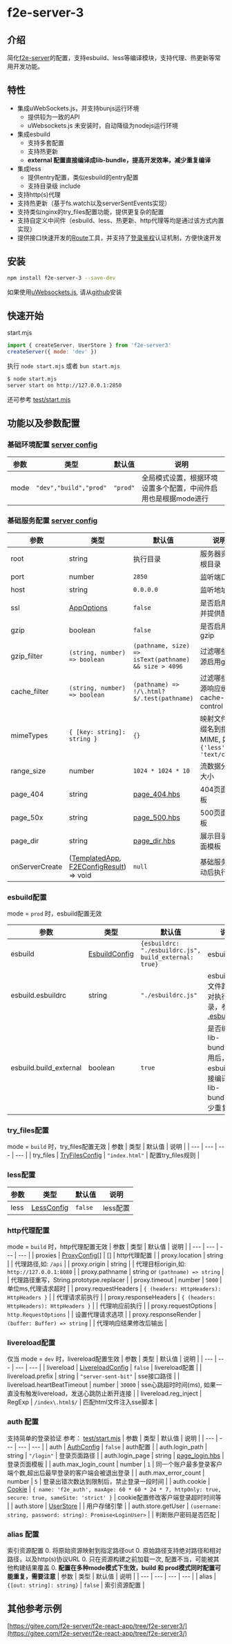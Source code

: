 # f2e-server-3

## 介绍
简化[f2e-server](https://f2e-server.gitbook.io/f2e-server)的配置，支持esbuild、less等编译模块，支持代理、热更新等常用开发功能。

## 特性
- 集成uWebSockets.js，并支持bunjs运行环境
    - 提供较为一致的API
    - uWebsockets.js 未安装时，自动降级为nodejs运行环境
- 集成esbuild
    - 支持多套配置
    - 支持热更新
    - **external 配置直接编译成lib-bundle，提高开发效率，减少重复编译**
- 集成less
    - 提供entry配置，类似esbuild的entry配置
    - 支持目录级 include
- 支持http(s)代理
- 支持热更新（基于fs.watch以及serverSentEvents实现）
- 支持类似nginx的try_files配置功能，提供更复杂的配置
- 支持自定义中间件（esbuild、less、热更新、http代理等均是通过该方式内置实现）
- 提供接口快速开发的[Route](src/routes/Route.ts)工具，并支持了[登录鉴权](src/middlewares/auth/index.ts)认证机制，方便快速开发

## 安装
```bash
npm install f2e-server-3 --save-dev
```
如果使用[uWebsockets.js](https://github.com/uNetworking/uWebSockets.js), 请从[github](https://github.com/uNetworking/uWebSockets.js/)安装

## 快速开始
start.mjs
```js
import { createServer, UserStore } from 'f2e-server3'
createServer({ mode: 'dev' })
```
执行 `node start.mjs` 或者 `bun start.mjs`
```sh
$ node start.mjs
server start on http://127.0.0.1:2850
```
还可参考 [test/start.mjs](test/start.mjs)

## 功能以及参数配置
### 基础环境配置  [server config](src/interface.ts#L28)
| 参数 | 类型 | 默认值 | 说明 |
| --- | --- | --- | --- |
| mode | `"dev","build","prod"` | `"prod"` | 全局模式设置，根据环境设置多个配置，中间件启用也是根据mode进行 |

### 基础服务配置  [server config](src/interface.ts#L28)
| 参数 | 类型 | 默认值 | 说明 |
| --- | --- | --- | --- |
| root | string | 执行目录 | 服务器资源根目录 |
| port | number | `2850` | 监听端口 |
| host | string | `0.0.0.0` | 监听地址 |
| ssl | [AppOptions](src/types/uWebSockets.js.ts#L268) | `false` | 是否启用ssl并提供配置 |
| gzip | boolean | `false` | 是否启用gzip |
| gzip_filter | `(string, number) => boolean` | `(pathname, size) => isText(pathname) && size > 4096` | 过滤哪些资源启用gzip |
| cache_filter | `(string, number) => boolean` | `(pathname) => !/\.html?$/.test(pathname)` | 过滤哪些资源响应缓存cache-control |
| mimeTypes | `{ [key: string]: string }` | `{}` | 映射文件后缀名到指定MIME, 如:`{'less': 'text/css'}` |
| range_size | number | `1024 * 1024 * 10` | 流数据分片大小 |
| page_404 | string | [page_404.hbs](templates/page_404.hbs) | 404页面模板 |
| page_50x | string | [page_500.hbs](templates/page_500.hbs) | 500页面模板 |
| page_dir | string | [page_dir.hbs](templates/page_dir.hbs) | 展示目录页面模板 |
| onServerCreate | ([TemplatedApp](src/types/uWebSockets.js.ts#L287), [F2EConfigResult](src/interface.ts#L125)) => void | `null` | 基础服务启动后执行 |

### esbuild配置
mode = `prod` 时，esbuild配置无效

| 参数 | 类型 | 默认值 | 说明 |
| --- | --- | --- | --- |
| esbuild | [EsbuildConfig](src/middlewares/esbuild/interface.ts) | `{esbuildrc: "./esbuildrc.js", build_external: true}` | esbuild配置 |
| esbuild.esbuildrc | string | `"./esbuildrc.js"` | esbuild配置文件路径,相对执行目录，参考: [.esbuildrc.js](.esbuildrc.js) |
| esbuild.build_external | boolean | `true` | 是否编译成lib-bundle，启用后，esbuild会直接编译成lib-bundle，减少重复编译 |

### try_files配置
mode = `build` 时，try_files配置无效
| 参数 | 类型 | 默认值 | 说明 |
| --- | --- | --- | --- |
| try_files | [TryFilesConfig](src/interface.ts#L94) | `"index.html"` | 配置try_files规则 |

### less配置
| 参数 | 类型 | 默认值 | 说明 |
| --- | --- | --- | --- |
| less | [LessConfig](src/middlewares/less/interface.ts) | `false` | less配置 |

### http代理配置
mode = `build` 时，http代理配置无效
| 参数 | 类型 | 默认值 | 说明 |
| --- | --- | --- | --- |
| proxies | [ProxyConfig](src/middlewares/proxy/interface.ts)[] | [] | http代理配置 |
| proxy.location | string |  | 代理路径,如: `/api` |
| proxy.origin | string |  | 代理目标origin,如: `http://127.0.0.1:8080` |
| proxy.pathname | string or `(pathname) => string` |  | 代理路径重写，String.prototype.replacer |
| proxy.timeout | number | `5000` | 单位ms,代理请求超时 |
| proxy.requestHeaders | `{ (headers: HttpHeaders): HttpHeaders }` | | 代理请求前执行 |
| proxy.responseHeaders | `{ (headers: HttpHeaders): HttpHeaders }` |  | 代理响应前执行 |
| proxy.requestOptions | `http.RequestOptions` |  | 设置代理请求选项 |
| proxy.responseRender | `(buffer: Buffer) => string` |  | 代理响应结果修改后输出 |

### livereload配置
仅当 mode = `dev` 时，livereload配置生效
| 参数 | 类型 | 默认值 | 说明 |
| --- | --- | --- | --- |
| livereload | [LivereloadConfig](src/middlewares/livereload/interface.ts) | `false` | livereload配置 |
| livereload.prefix | string | `"server-sent-bit"` | sse接口路径 |
| livereload.heartBeatTimeout | number | `30000` | sse心跳超时时间(ms), 如果一直没有触发livereload，发送心跳防止断开连接 |
| livereload.reg_inject | RegExp | `/index\.html$/` | 匹配html文件注入sse脚本 |

### auth 配置
支持简单的登录验证
参考： [test/start.mjs](test/start.mjs) 
| 参数 | 类型 | 默认值 | 说明 |
| --- | --- | --- | --- |
| auth | [AuthConfig](src/middlewares/auth/interface.ts) | `false` | auth配置 |
| auth.login_path | string | `"/login"` | 登录页面路径 |
| auth.login_page | string | [page_login.hbs](templates/page_login.hbs) | 登录页面模板 |
| auth.max_login_count | number | `1` | 同一个账户最多登录客户端个数,超出后最早登录的客户端会被退出登录 |
| auth.max_error_count | number | `5` | 登录出错次数达到限制后，禁止登录一段时间 |
| auth.cookie | [Cookie](src/utils/cookie.ts) | `{ name: 'f2e_auth', maxAge: 60 * 60 * 24 * 7, httpOnly: true, secure: true, sameSite: 'strict' }` | cookie配置修改客户端登录超时时间等 |
| auth.store | [UserStore](src/middlewares/auth/interface.ts#L26) | | 用户存储引擎 |
| auth.store.getUser | `(username: string, password: string): Promise<LoginUser>` | | 判断账户密码是否匹配 |

### alias 配置
索引资源配置
0. 将原始资源映射到指定路径out
0. 原始路径支持绝对路径和相对路径，以及http(s)协议URL
0. 只在资源构建之前加载一次, 配置不当，可能被其他构建结果覆盖
0. **配置在多种mode模式下生效，build 和 prod模式同时配置可能重复，需要注意**
| 参数 | 类型 | 默认值 | 说明 |
| --- | --- | --- | --- |
| alias | `{[out: string]: string}` | `false` | 索引资源配置 |


## 其他参考示例
[https://gitee.com/f2e-server/f2e-react-app/tree/f2e-server3/](https://gitee.com/f2e-server/f2e-react-app/tree/f2e-server3/)
